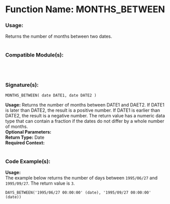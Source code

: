 # Function Name: MONTHS_BETWEEN

### Usage:
Returns the number of months between two dates.
<br><br>

### Compatible Module(s):

<br><br>

### Signature(s):

```
MONTHS_BETWEEN( date DATE1, date DATE2 )
```
**Usage:** Returns the number of months between DATE1 and DAET2. If DATE1 is later than DATE2, the result is a positive number. If DATE1
is earlier than DATE2, the result is a negative number. The return value has a numeric data type that can contain a fraction if
the dates do not differ by a whole number of months.<br>
**Optional Parameters:**<br>
**Return Type:** Date<br>
**Required Context:**<br>
<br>


### Code Example(s):
**Usage:**<br>
The example below returns the number of days between `1995/06/27` and `1995/09/27`. The return value is `3`.

```
DAYS_BETWEEN('1995/06/27 00:00:00' (date), '1995/09/27 00:00:00' (date))
```